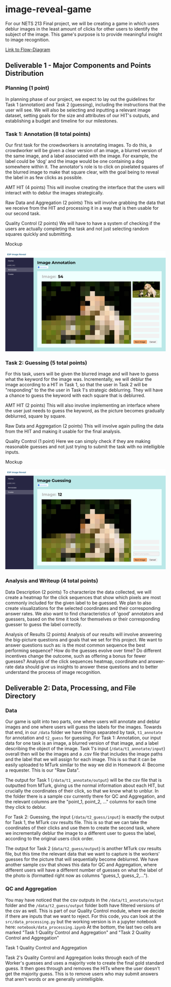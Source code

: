 # image-reveal-game
For our NETS 213 Final project, we will be creating a game in which users deblur images in the least amount of clicks for other users to identify the subject of the image. This game's purpose is to provide meaningful insight to image recognition.

[Link to Flow-Diagram](https://raw.githubusercontent.com/kimyoonduk/image-reveal-game/main/docs/d1/flow_diagram.png)

## Deliverable 1 - Major Components and Points Distribution

### Planning (1 point) 
In planning phase of our project, we expect to lay out the guidelines for Task 1 (annotation) and Task 2 (guessing), including the instructions that the user will see. We will also be selecting and inputting a relevant image dataset, setting goals for the size and attributes of our HIT's outputs, and establishing a budget and timeline for our milestones. 

### Task 1: Annotation (8 total points) 
Our first task for the crowdworkers is annotating images. To do this, a crowdworker will be given a clear version of an image, a blurred version of the same image, and a label associated with the image. For example, the label could be 'dog' and the image would be one containing a dog somewhere within it. The annotator's role is to click on pixelated squares of the blurred image to make that square clear, with the goal being to reveal the label in as few clicks as possible.

AMT HIT (4 points)
This will involve creating the interface that the users will interact with to deblur the images strategically.

Raw Data and Aggregation (2 points)
This will involve grabbing the data that we receive from the HIT and processing it in a way that is then usable for our second task.

Quality Control (2 points)
We will have to have a system of checking if the users are actually completing the task and not just selecting random squares quickly and submitting.

Mockup

![Mockup for Task 1](docs/d1/mockup_t1_annotation.png)

### Task 2: Guessing (5 total points)
For this task, users will be given the blurred image and will have to guess what the keyword for the image was. Incrementally, we will deblur the image according to a HIT in Task 1, so that the user in Task 2 will be "responding" to the the user in Task 1's strategic deblurring. They will have a chance to guess the keyword with each square that is deblurred.

AMT HIT (2 points)
This will also involve implementing an interface where the user just needs to guess the keyword, as the picture becomes gradually deblurred, square by square.

Raw Data and Aggregation (2 points)
This will involve again pulling the data from the HIT and making it usable for the final analysis.

Quality Control (1 point)
Here we can simply check if they are making reasonable guesses and not just trying to submit the task with no intelligible inputs.

Mockup

![Mockup for Task 2](docs/d1/mockup_t2_guessing.png)

### Analysis and Writeup (4 total points)

Data Description (2 points)
To characterize the data collected, we will create a heatmap for the click sequences that show which pixels are most commonly included for the given label to be guessed. We plan to also create visualizations for the selected coordinates and their corresponding answer rates. We also want to find characteristics of 'good' annotators and guessers, based on the time it took for themselves or their corresponding guesser to guess the label correctly.


Analysis of Results (2 points)
Analysis of our results will involve answering the big-picture questions and goals that we set for this project. We want to answer questions such as: is the most common sequence the best performing sequence? How do the guesses evolve over time? Do different incentives change the outcome, such as offering a bonus for fewer guesses? Analysis of the click sequences heatmap, coordinate and answer-rate data should give us insights to answer these questions and to better understand the process of image recognition.

## Deliverable 2: Data, Processing, and File Directory

### Data
Our game is split into two parts, one where users will annotate and deblur images and one where users will guess the labels for the images. Towards that end, in our `/data` folder we have things separated by task, `t1_annotate` for annotation and `t2_guess` for guessing. For Task 1: Annotation, our input data for one task is an image, a blurred version of that image, and a label describing the object of the image. Task 1's input (`/data/t1_annotate/input`) overall then will be the images and a .csv file that includes the image paths and the label that we will assign for each image. This is so that it can be easily uploaded to MTurk similar to the way we did in Homework 4: Become a requester. This is our "Raw Data". 

The output for Task 1 (`/data/t1_annotate/output`) will be the csv file that is outputted from MTurk, giving us the normal information about each HIT, but crucially the coordinates of their click, so that we know what to unblur. In the folder there is a sample csv currently there for QC and Aggregation, and the relevant columns are the "point_1, point_2, ..." columns for each time they click to deblur.

For Task 2: Guessing, the input (`/data/t2_guess/input`) is exactly the output for Task 1, the MTurk csv results file. This is so that we can take the coordinates of their clicks and use them to create the second task, where we incrementally deblur the image to a different user to guess the label, according to the original users click order. 

The output for Task 2 (`data/t2_guess/output`) is another MTurk csv results file, but this time the relevant data that we want to capture is the workers' guesses for the picture that will sequentially become deblurred. We have another sample csv that shows this data for QC and Aggregation, where different users will have a different number of guesses on what the label of the photo is (formatted right now as columns "guess_1, guess_2,...").

### QC and Aggregation
You may have noticed that the csv outputs in the `/data/t1_annotate/output` folder and the `/data/t2_guess/output` folder both have filtered versions of the csv as well. This is part of our Quality Control module, where we decide if there are inputs that we want to reject. For this code, you can look at the `src/data_processing.py` but the working version is in a jupyter notebook here: `notebook/data_processing.ipynb` At the bottom, the last two cells are marked "Task 1 Quality Control and Aggregation" and "Task 2 Quality Control and Aggregation"

Task 1 Quality Control and Aggregation

Task 2's Quality Control and Aggregation looks through each of the Worker's guesses and uses a majority vote to create the final gold standard guess. It then goes through and removes the HITs where the user doesn't get the majority guess. This is to remove users who may submit answers that aren't words or are generally unintelligible.


